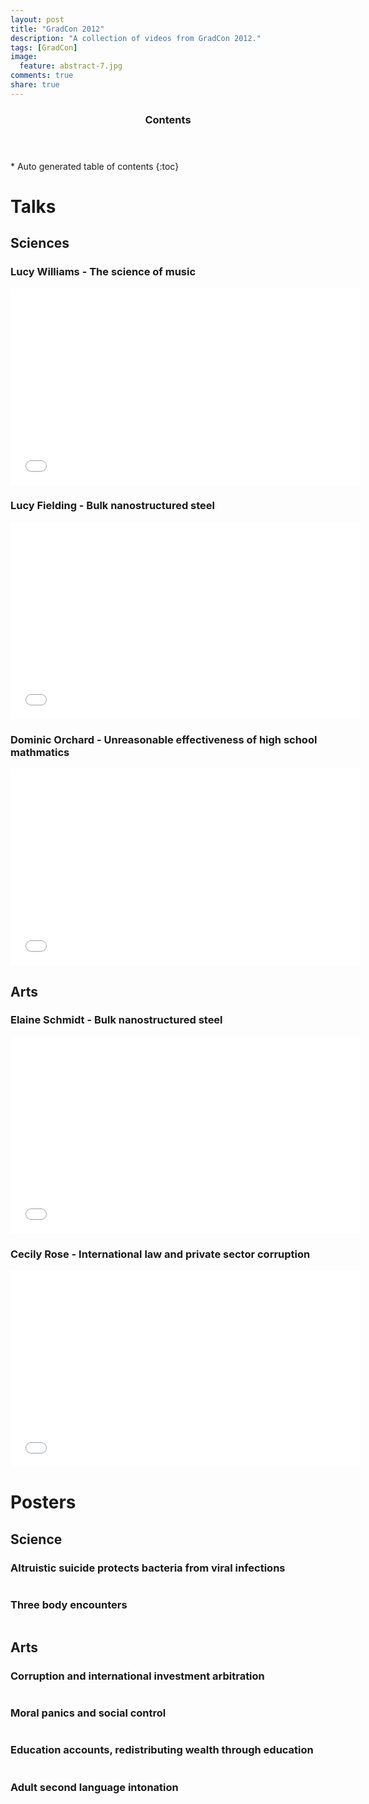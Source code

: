 ```yaml
---
layout: post
title: "GradCon 2012"
description: "A collection of videos from GradCon 2012."
tags: [GradCon]
image:
  feature: abstract-7.jpg
comments: true
share: true
---
```


<section id="table-of-contents" class="toc">
  <header>
    <h3>Contents</h3>
  </header>
<div id="drawer" markdown="1">
*  Auto generated table of contents
{:toc}
</div>
</section><!-- /#table-of-contents -->


# Talks

## Sciences

### Lucy Williams - The science of music

<iframe width="560" height="315" src="//www.youtube.com/embed/lfs8Uq5iO6U" frameborder="0"> </iframe>

### Lucy Fielding - Bulk nanostructured steel

<iframe width="560" height="315" src="//www.youtube.com/embed/AlcapdU68LE" frameborder="0"> </iframe>

### Dominic Orchard - Unreasonable effectiveness of high school mathmatics

<iframe width="560" height="315" src="//www.youtube.com/embed/2nkMUr1YC-M" frameborder="0"> </iframe>

## Arts

### Elaine Schmidt - Bulk nanostructured steel

<iframe width="560" height="315" src="//www.youtube.com/embed/1XtMUkk3rkM" frameborder="0"> </iframe>

### Cecily Rose - International law and private sector corruption

<iframe width="560" height="315" src="//www.youtube.com/embed/dkNFNrFbqTA" frameborder="0"> </iframe>

# Posters

## Science

### Altruistic suicide protects bacteria from viral infections

<figure>
	<a href="/images/Fran_Short_Biochem-2.jpg"><img src="/images/Fran_Short_Biochem-2.jpg" alt=""></a>
</figure>

### Three body encounters

<figure>
	<a href="/images/Poul_Alexander_Astronomy-3.jpg"><img src="/images/Poul_Alexander_Astronomy-3.jpg" alt=""></a>
</figure>


## Arts

### Corruption and international investment arbitration

<figure>
	<a href="/images/Cameron_Miles_Law-1.jpg"><img src="/images/Cameron_Miles_Law-1.jpg" alt=""></a>
</figure>

### Moral panics and social control

<figure>
	<a href="/images/Paige-Darby-Crim-4.jpg"><img src="/images/Paige-Darby-Crim-4.jpg" alt=""></a>
</figure>

### Education accounts, redistributing wealth through education

<figure>
	<a href="/images/Poster-J-Yap-7.jpg"><img src="/images/Poster-J-Yap-7.jpg" alt=""></a>
</figure>

### Adult second language intonation

<figure>
	<a href="/images/Poster-K-Harris-6.jpg"><img src="/images/Poster-K-Harris-6.jpg" alt=""></a>
</figure>
